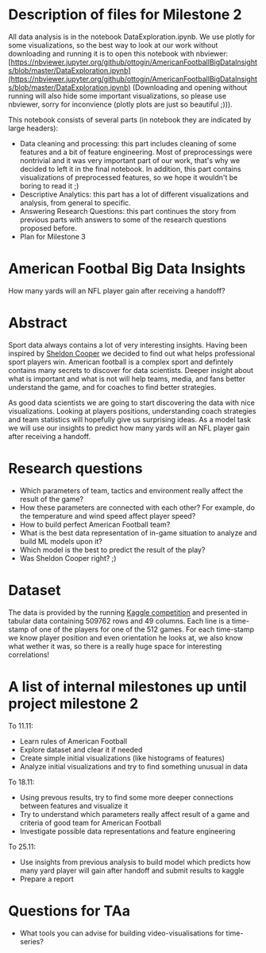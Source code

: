 # Description of files for Milestone 2
All data analysis is in the notebook DataExploration.ipynb. We use plotly for some visualizations, so the best way to look at our work without downloading and running it is to open this notebook with nbviewer: [https://nbviewer.jupyter.org/github/ottogin/AmericanFootballBigDataInsights/blob/master/DataExploration.ipynb](https://nbviewer.jupyter.org/github/ottogin/AmericanFootballBigDataInsights/blob/master/DataExploration.ipynb) (Downloading and opening without running will also hide some important visualizations, so please use nbviewer, sorry for inconvience (plotly plots are just so beautiful ;))).


This notebook consists of several parts (in notebook they are indicated by large headers):
* Data cleaning and processing: this part includes cleaning of some features and a bit of feature engineering. Most of preprocessings were nontrivial and it was very important part of our work, that's why we decided to left it in the final notebook. In addition, this part contains visualizations of preprocessed features, so we hope it wouldn't be boring to read it ;)
* Descriptive Analytics: this part has a lot of different visualizations and analysis, from general to specific.
* Answering Research Questions: this part continues the story from previous parts with answers to some of the research questions proposed before.
* Plan for Milestone 3

# American Footbal Big Data Insights
How many yards will an NFL player gain after receiving a handoff?

# Abstract
Sport data always contains a lot of very interesting insights. Having been inspired by [Sheldon Cooper](https://youtu.be/XfYI8ILGuv0?t=28) we decided to find out what helps professional sport players win.
American football is a complex sport and defintely contains many secrets to discover for data scientists.
Deeper insight about what is important and what is not will help teams, media, and fans better understand the game, and for coaches to find better strategies. 

As good data scientists we are going to start discovering the data with nice visualizations. Looking at players positions, understanding coach strategies and team statistics will hopefully give us surprising ideas. As a model task we will use our insights to predict how many yards will an NFL player gain after receiving a handoff.


# Research questions
* Which parameters of team, tactics and environment really affect the result of the game?
* How these parameters are connected with each other? For example, do the temperature and wind speed affect player speed?
* How to build perfect American Football team?
* What is the best data representation of in-game situation to analyze and build ML models upon it?
* Which model is the best to predict the result of the play?
* Was Sheldon Cooper right? ;)

# Dataset
The data is provided by the running [Kaggle competition](https://www.kaggle.com/c/nfl-big-data-bowl-2020/data) and presented in tabular data containing 509762 rows and 49 columns. Each line is a time-stamp of one of the players for one of the 512 games. For each time-stamp we know player position and even orientation he looks at, we also know what wether it was, so there is a really huge space for interesting correlations!

# A list of internal milestones up until project milestone 2

To 11.11:
* Learn rules of American Football
* Explore dataset and clear it if needed
* Create simple initial visualizations (like histograms of features)
* Analyze initial visualizations and try to find something unusual in data

To 18.11:
* Using prevous results, try to find some more deeper connections between features and visualize it
* Try to understand which parameters really affect result of a game and criteria of good team for American Football
* Investigate possible data representations and feature engineering

To 25.11:
* Use insights from previous analysis to build model which predicts how many yard player will gain after handoff and submit results to kaggle
* Prepare a report

# Questions for TAa
* What tools you can advise for building video-visualisations for time-series?
